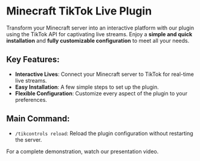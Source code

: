 # Minecraft TikTok Live Plugin

Transform your Minecraft server into an interactive platform with our plugin using the TikTok API for captivating live streams. Enjoy a **simple and quick installation** and **fully customizable configuration** to meet all your needs.

## Key Features:
- **Interactive Lives**: Connect your Minecraft server to TikTok for real-time live streams.
- **Easy Installation**: A few simple steps to set up the plugin.
- **Flexible Configuration**: Customize every aspect of the plugin to your preferences.

## Main Command:
- `/tikcontrols reload`: Reload the plugin configuration without restarting the server.

For a complete demonstration, watch our presentation video.
